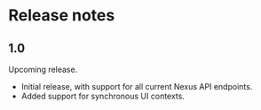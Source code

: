 # Release notes
## 1.0
Upcoming release.

* Initial release, with support for all current Nexus API endpoints.
* Added support for synchronous UI contexts.
